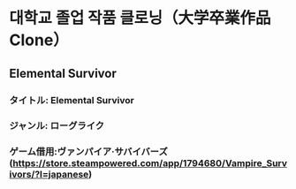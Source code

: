 # 대학교 졸업 작품 클로닝（大学卒業作品Clone）
## Elemental Survivor

### タイトル: Elemental Survivor
### ジャンル: ローグライク 
### ゲーム借用:ヴァンパイア·サバイバーズ(https://store.steampowered.com/app/1794680/Vampire_Survivors/?l=japanese)

